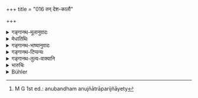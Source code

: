 +++
title = "016 तन् देश-कालौ"

+++

<details><summary>गङ्गानथ-मूलानुवादः</summary>

To men who act unlawfully, he shall mete it out appropriately, having carefully considered the time and place, as also the strength and learning.—(16).
</details>

<details><summary>मेधातिथिः</summary>

**अन्यायवर्तिनो** ये राजापथ्य-कारिणो महामात्यादयस् तेषाम् अयं दण्ड उच्यते । अन्येषां तु परस्परव्यवहारिणाम् "अनुबन्धं परिज्ञाय[^२२]" (म्ध् ८.१२६) इत्य् अत्रोच्यते । तत्रैव चायं श्लोको व्यख्यातः । **विद्या**त्राधिका, सा च वेदार्थविषया । **यथार्हतः** यथार्हं यो यस्य योग्य इत्य् अर्थः । **संप्रणयेत्** प्रवर्तयेत् कुर्याद् इति यावत् । एतत् सर्वम् **अवेक्ष्य** निरूप्य तत्तदपेक्षो दण्डः कर्तव्यः । अन्यथाप्रणीतो राज्ञो दृष्टम् अनर्थम् आवहेत् । दृष्टादृष्टभेदेन स्वप्रकृतिजनपदभेदेन सप्तमाष्टमयोर् दण्डमातृकाश्लोकयोर् भेदः ॥ ७.१६ ॥


[^२२]:
     M G 1st ed.: anubandham anujñātrāparijñāyety
</details>

<details><summary>गङ्गानथ-भाष्यानुवादः</summary>

Those ‘*who act unlawfully*,’—*i.e*., do things harmful to the King.—*i.e*., such persons as the Chief Minister and others,—it is the punishment to be inflicted upon such men that is described now. As regards persons who behave unlawfully towards one another, the punishment to be inflicted is going to be described under VIII. 126, where it is said—‘Having ascertained the motive &c &c.’; and the present verse also we have explained under that text. One additional factor introduced in the present text is ‘*learning*’, which stands for *Vedic learning*.

‘*Appropriately*’—according as each man may deserve.

‘*Mete out*’—inflict, bestow.

Punishment should be meted out after having fully considered all that is here mentioned. If inflicted in any other way, it would bring perceptible trouble to the King.

The two (similar) verses occurring in discourses VII and VIII differ in the following respects—(*a*) one refers to visible (worldly) matters and the other to invisible (super-physical) ones, and (*b*) one refers to the King’s servants and the other to his people.—(16)
</details>

<details><summary>गङ्गानथ-टिप्पन्यः</summary>

This verse is quoted in *Vivādaratnākoì'a* (p. 646), which adds the
following notes:—*Rājā*, so called because of his *giving satisfaction
(rañjanāt*),—*puruṣaḥ*, ‘equal to the Supreme Being’, residing in the
hearts of the people;—he is the *netā*, the ‘leader’, the propagator of
*Dharma*,

It is quoted in *Vīramitrodaya* (Rājanīti, p. 292);—and in
*Vivādacintāmaṇi* (p. 261), which has the following notes:—*Rājā*, so
called because he keeps the people contented (),—*puruṣaḥ*, the Supreme
Person, because he abides in the heart (*puri shete*) of the
people,—*nètā*, - ruler, master,—‘*śāsitā*’, the propagator of proper
righteousness.
</details>

<details><summary>गङ्गानथ-तुल्य-वाक्यानि</summary>

*Yājñavalkya* (1.352).—(See under l5.)

*Yājñavalkya* (1.367).—‘The king shall inflict punishment upon those who
deserve it, after duly taking into consideration, the crime, the place
and the time, as also the strength, age, act and wealth of the culprit,’

*Gautama* (12.51).—‘The award of punishment should be regulated by a
consideration of the status of the criminal, of his bodily strength, of
the nature of the crime and whether the offence has been repeated.’

*Vasiṣṭha* (19, 9-10).—‘Punishment should be awarded in cases of assault
and abuse after due consideration of the particular place and time, of
the duties, age, learning, and the sect; in accordance with the
scriptures and in accordance with precedents.’

*Viṣṇu* (3.91, 92).—‘He should inflict punishments, corresponding to the
nature of their offences, upon evil-doers. He should inflict punishments
according to justice.’

*Matsya-purāṇa* (Vīramitrodaya-Rājanīti, p. 255).—‘The king should
inflict punishment after due enquiry; everything rests upon punishment.’

*Arthaśāstra* (p. 32).—‘Punishment is the means whereby the security of
the science of philosophy, Vedic triad and Trade-Agriculture is
obtained.’

*Śukranīti* 1.45-47).—‘Through fear of punishment meted out by the king,
each man gets into the habit of following his own Dharma. The person who
follows his own Dharma can become powerful and influential in this
world. With strict adherence to one’s own duty, there can he no
happiness. Poliowing one’s own Dharma is the highest penance.’
</details>

<details><summary>भारुचिः</summary>

ग्रामारण्यबाह्याभ्यन्तररथ्यादिर् **देशः** । दिवा नक्तं बालो युवा स्थविर इति **कालः** । **शक्तिः** शरीरगतार्थगता च । **विद्या** त्रयी शाङ्गोपाङ्गा । एतदपेक्षया दण्डः प्रणेयः । अन्यथा प्रणीतो ऽनर्थम् उत्पादयति, अर्थं च न करोतीति दण्डस्तुत्यर्थो ऽयम् अनुवादः । दण्डपातनविधिं तूपरिष्टाद् वक्ष्यत्य् अपराधं प्रतिज्ञायेति ॥ ७.१६ ॥
</details>

<details><summary>Bühler</summary>

016	Having fully considered the time and the place (of the offence), the strength and the knowledge (of the offender), let him justly inflict that (punishment) on men who act unjustly.
</details>
